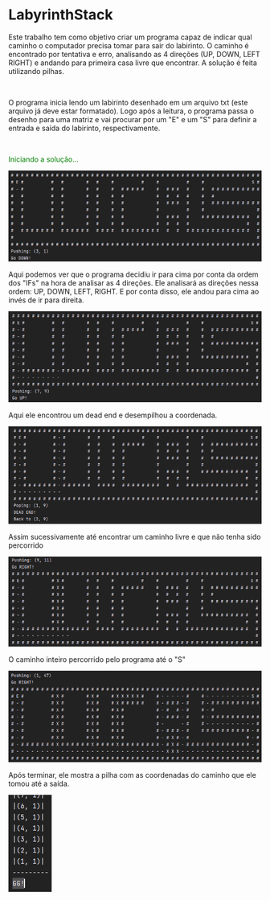 # LabyrinthStack

<p>Este trabalho tem como objetivo criar um programa capaz de indicar qual caminho o computador precisa tomar para sair do labirinto.
   O caminho é encontrado por tentativa e erro, analisando as 4 direções (UP, DOWN, LEFT RIGHT) e andando para primeira casa livre
  que encontrar. A solução é feita utilizando pilhas.
</p><br>

<p>O programa inicia lendo um labirinto desenhado em um arquivo txt (este arquivo já deve estar formatado). Logo após a leitura, o 
programa passa o desenho para uma matriz e vai procurar por um "E" e um "S" para definir a entrada e saída do labirinto, respectivamente.</p>
<br>

<p style="color:green;"> Iniciando a solução...</p>
<img src="https://github.com/LucasYanaga/LabyrinthStack/blob/master/img/img.png">
<br>

<p>Aqui podemos ver que o programa decidiu ir para cima por conta da ordem dos "IFs" na hora de analisar as 4 direções.
 Ele analisará as direções nessa ordem: UP, DOWN, LEFT, RIGHT. E por conta disso, ele andou para cima ao invés de ir para direita.
</p>
<img src="https://github.com/LucasYanaga/LabyrinthStack/blob/master/img/img_1.png">
<br>

<p>Aqui ele encontrou um dead end e desempilhou a coordenada.</p>
<img src="https://github.com/LucasYanaga/LabyrinthStack/blob/master/img/img_2.png">
<br>

<p>Assim sucessivamente até encontrar um caminho livre e que não tenha sido percorrido</p>
<img src="https://github.com/LucasYanaga/LabyrinthStack/blob/master/img/img_3.png">

<p>O caminho inteiro percorrido pelo programa até o "S"</p>
<img src="https://github.com/LucasYanaga/LabyrinthStack/blob/master/img/img_4.png">

<p>Após terminar, ele mostra a pilha com as coordenadas do caminho que ele tomou até a saída.</p>
<img src="https://github.com/LucasYanaga/LabyrinthStack/blob/master/img/img_5.png">
